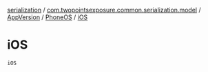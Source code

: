 [serialization](../../../index.md) / [com.twopointsexposure.common.serialization.model](../../index.md) / [AppVersion](../index.md) / [PhoneOS](index.md) / [iOS](./i-o-s.md)

# iOS

`iOS`